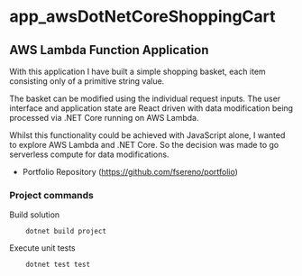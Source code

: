 # app_awsDotNetCoreShoppingCart
## AWS Lambda Function Application

With this application I have built a simple shopping basket, each item consisting only of a primitive string value.

The basket can be modified using the individual request inputs. The user interface and application state are React driven with data modification being processed via .NET Core running on AWS Lambda.

Whilst this functionality could be achieved with JavaScript alone, I wanted to explore AWS Lambda and .NET Core. So the decision was made to go serverless compute for data modifications.

- Portfolio Repository (https://github.com/fsereno/portfolio)

### Project commands ###

Build solution
```
    dotnet build project
```

Execute unit tests
```
    dotnet test test
```
